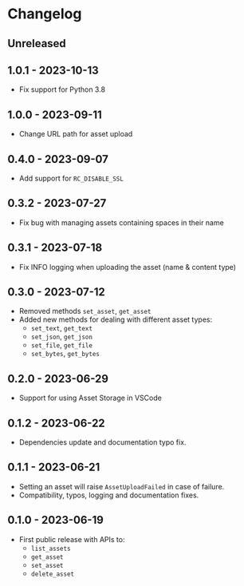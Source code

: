 # Changelog

## Unreleased

## 1.0.1 - 2023-10-13

- Fix support for Python 3.8

## 1.0.0 - 2023-09-11

- Change URL path for asset upload

## 0.4.0 - 2023-09-07

- Add support for `RC_DISABLE_SSL`

## 0.3.2 - 2023-07-27

- Fix bug with managing assets containing spaces in their name

## 0.3.1 - 2023-07-18

- Fix INFO logging when uploading the asset (name & content type) 

## 0.3.0 - 2023-07-12

- Removed methods `set_asset`, `get_asset`
- Added new methods for dealing with different asset types:
    - `set_text`, `get_text`
    - `set_json`, `get_json`
    - `set_file`, `get_file`
    - `set_bytes`, `get_bytes`

## 0.2.0 - 2023-06-29

- Support for using Asset Storage in VSCode

## 0.1.2 - 2023-06-22

- Dependencies update and documentation typo fix.

## 0.1.1 - 2023-06-21

- Setting an asset will raise `AssetUploadFailed` in case of failure. 
- Compatibility, typos, logging and documentation fixes.

## 0.1.0 - 2023-06-19

- First public release with APIs to:
    - `list_assets`
    - `get_asset`
    - `set_asset`
    - `delete_asset`
